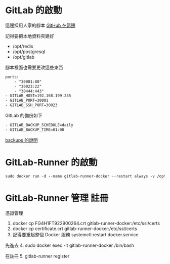 # GitLab 的啟動

這邊採用人家的腳本 [GitHub 在這邊](https://github.com/sameersbn/docker-gitlab)

記得要把本地資料夾建好
- /opt/redis 
- /opt/postgresql
- /opt/gitlab

腳本裡面也需要更改這些東西

```txt
ports:
    - "30001:80"
    - "30023:22"
    - "30444:443"
- GITLAB_HOST=192.168.199.235
- GITLAB_PORT=30001
- GITLAB_SSH_PORT=30023
```

GitLab 的備份如下

```txt
- GITLAB_BACKUP_SCHEDULE=daily
- GITLAB_BACKUP_TIME=01:00
```

[backups 的說明](https://github.com/sameersbn/docker-gitlab#maintenance)

# GitLab-Runner 的啟動

```txt
sudo docker run -d --name gitlab-runner-docker --restart always -v /opt/gitlab-runner/config:/etc/gitlab-runner -v /var/run/docker.sock:/var/run/docker.sock gitlab/gitlab-runner:latest
```

# GitLab-Runner 管理 註冊

憑證管理
1. docker cp FG4H1FT922900264.crt gitlab-runner-docker:/etc/ssl/certs
2. docker cp certificate.crt gitlab-runner-docker:/etc/ssl/certs
3. 記得要重起整個 Docker 服務 systemctl  restart  docker.service 

先進去
4. sudo docker exec -it  gitlab-runner-docker /bin/bash

在註冊
5. gitlab-runner register
